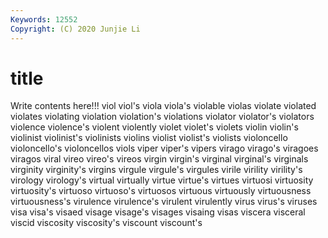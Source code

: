 ```yaml
---
Keywords: 12552
Copyright: (C) 2020 Junjie Li
---
```


# title

Write contents here!!!
viol 
viol's 
viola 
viola's 
violable 
violas 
violate 
violated
violates 
violating 
violation 
violation's 
violations 
violator 
violator's 
violators 
violence 
violence's
violent 
violently 
violet 
violet's 
violets 
violin 
violin's 
violinist 
violinist's 
violinists
violins 
violist 
violist's 
violists 
violoncello 
violoncello's 
violoncellos 
viols 
viper 
viper's
vipers 
virago 
virago's 
viragoes 
viragos 
viral 
vireo 
vireo's 
vireos 
virgin
virgin's 
virginal 
virginal's 
virginals 
virginity 
virginity's 
virgins 
virgule 
virgule's 
virgules
virile 
virility 
virility's 
virology 
virology's 
virtual 
virtually 
virtue 
virtue's 
virtues
virtuosi 
virtuosity 
virtuosity's 
virtuoso 
virtuoso's 
virtuosos 
virtuous 
virtuously 
virtuousness 
virtuousness's
virulence 
virulence's 
virulent 
virulently 
virus 
virus's 
viruses 
visa 
visa's 
visaed
visage 
visage's 
visages 
visaing 
visas 
viscera 
visceral 
viscid 
viscosity 
viscosity's
viscount 
viscount's 
